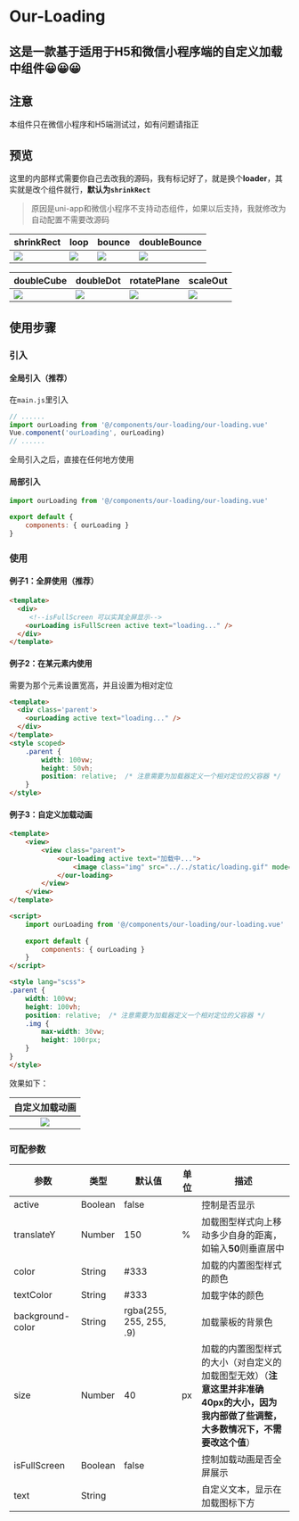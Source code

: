 # Our-Loading

这是一款基于适用于**H5**和**微信小程序端**的自定义加载中组件😀😀😀
---
## 注意

本组件只在微信小程序和H5端测试过，如有问题请指正

## 预览

这里的内部样式需要你自己去改我的源码，我有标记好了，就是换个**loader**，其实就是改个组件就行，**默认为`shrinkRect`**

> 原因是uni-app和微信小程序不支持动态组件，如果以后支持，我就修改为自动配置不需要改源码

| shrinkRect                                                   | loop                                                         | bounce                                                       | doubleBounce                                                 |
| ------------------------------------------------------------ | ------------------------------------------------------------ | ------------------------------------------------------------ | ------------------------------------------------------------ |
| ![](https://gitee.com/Owlism/owlComponents/raw/master/README/our-loading/shrinkRect.gif) | ![](https://gitee.com/Owlism/owlComponents/raw/master/README/our-loading/loop.gif) | ![](https://gitee.com/Owlism/owlComponents/raw/master/README/our-loading/bounce.gif) | ![](https://gitee.com/Owlism/owlComponents/raw/master/README/our-loading/doubleBounce.gif) |

| doubleCube                                                   | doubleDot                                                    | rotatePlane                                                  | scaleOut                                                     |
| ------------------------------------------------------------ | ------------------------------------------------------------ | ------------------------------------------------------------ | ------------------------------------------------------------ |
| ![](https://gitee.com/Owlism/owlComponents/raw/master/README/our-loading/doubleCube.gif) | ![](https://gitee.com/Owlism/owlComponents/raw/master/README/our-loading/doubleDot.gif) | ![](https://gitee.com/Owlism/owlComponents/raw/master/README/our-loading/rotatePlane.gif) | ![](https://gitee.com/Owlism/owlComponents/raw/master/README/our-loading/scaleOut.gif) |

## 使用步骤

### 引入
#### 全局引入（推荐）
在`main.js`里引入
```javascript
// ......
import ourLoading from '@/components/our-loading/our-loading.vue'
Vue.component('ourLoading', ourLoading)
// ......
```
全局引入之后，直接在任何地方使用

#### 局部引入

```javascript
import ourLoading from '@/components/our-loading/our-loading.vue'

export default {
	components: { ourLoading }
}
```

### 使用

#### 例子1：全屏使用（推荐）

```html
<template>
  <div>
     <!--isFullScreen 可以实其全屏显示-->
    <ourLoading isFullScreen active text="loading..." />
  </div>
</template>
```
#### 例子2：在某元素内使用
需要为那个元素设置宽高，并且设置为相对定位
```html
<template>
  <div class='parent'>
    <ourLoading active text="loading..." />
  </div>
</template>
<style scoped>
    .parent {
        width: 100vw;
        height: 50vh;
        position: relative;  /* 注意需要为加载器定义一个相对定位的父容器 */
    }
</style>
```
#### 例子3：自定义加载动画

```html
<template>
	<view>
		<view class="parent">
			<our-loading active text="加载中...">
				<image class="img" src="../../static/loading.gif" mode="aspectFit" />
			</our-loading>
		</view>
	</view>
</template>

<script>
	import ourLoading from '@/components/our-loading/our-loading.vue'
	
	export default {
		components: { ourLoading }
	}
</script>

<style lang="scss">
.parent {
	width: 100vw;
	height: 100vh;
	position: relative;  /* 注意需要为加载器定义一个相对定位的父容器 */
	.img {
		max-width: 30vw;
		height: 100rpx;
	}
}
</style>
```

效果如下：

|                        自定义加载动画                        |
| :----------------------------------------------------------: |
| ![](https://gitee.com/Owlism/owlComponents/raw/master/README/our-loading/diyloading.gif) |





### 可配参数

| 参数          | 类型  | 默认值              | 单位            | 描述                                                |
| ---------------- | ------- | ----------------------- | ------------------------------------------------------------ | ------------------------------------------------------------ |
| active           | Boolean | false                   |                    | 控制是否显示                                                 |
| translateY | Number | 150            | %                | 加载图型样式向上移动多少自身的距离，如输入**50**则垂直居中 |
| color            | String  | #333                 |                     | 加载的内置图型样式的颜色                            |
| textColor | String | #333 | | 加载字体的颜色 |
| background-color | String  | rgba(255, 255, 255, .9) |  | 加载蒙板的背景色                                             |
| size             | Number  | 40                    | px                 | 加载的内置图型样式的大小（对自定义的加载图型无效）（**注意这里并非准确40px的大小，因为我内部做了些调整，大多数情况下，不需要改这个值**） |
| isFullScreen   | Boolean | false                   |                    | 控制加载动画是否全屏展示                                     |
| text             | String  |                         |                         | 自定义文本，显示在加载图标下方                               |

